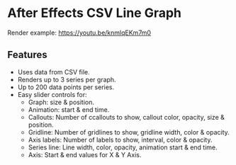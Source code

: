 # After Effects CSV Line Graph

Render example:
https://youtu.be/knmlqEKm7m0

## Features
* Uses data from CSV file.
* Renders up to 3 series per graph.
* Up to 200 data points per series.
* Easy slider controls for:
  * Graph: size & position.
  * Animation: start & end time.
  * Callouts: Number of ccallouts to show, callout color, opacity, size & position.
  * Gridline: Number of gridlines to show, gridline width, color & opacity.
  * Axis labels: Number of labels to show, interval, color & opacity.
  * Series line: Line width, color, opacity, animation start & end time.
  * Axis: Start & end values for X & Y Axis.
